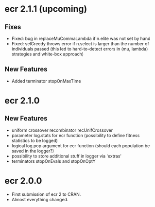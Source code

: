 # ecr 2.1.1 (upcoming)

## Fixes

* Fixed: bug in replaceMuCommaLambda if n.elite was not set by hand
* Fixed: selGreedy throws error if n.select is larger than the number of individuals passed (this led to hard-to-detect errors in (mu, lambda) strategies and white-box approach)

## New Features

* Added terminator stopOnMaxTime

# ecr 2.1.0

## New Features

* uniform crossover recombinator recUnifCrossover
* parameter log.stats for ecr function (possibility to define fitness statistics to be logged)
* logical log.pop argument for ecr function (should each population be saved in the logger?)
* possibility to store additional stuff in logger via 'extras'
* terminators stopOnEvals and stopOnOptY

# ecr 2.0.0

* First submission of ecr 2 to CRAN.
* Almost everything changed.
